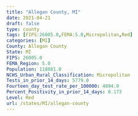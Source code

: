 ```yaml
---
title: "Allegan County, MI"
date: 2021-04-21
draft: false
type: county
tags: [FIPS:26005.0,FEMA:5.0,Micropolitan,Red]
categories: [MI]
County: Allegan County
State: MI
FIPS: 26005.0
FEMA_Region: 5.0
Population: 118081.0
NCHS_Urban_Rural_Classification: Micropolitan
Tests_in_prior_14_days: 5779.0
Fourteen_day_test_rate_per_100000: 4894.0
Percent_Positivity_in_prior_14_days: 0.173
Level: Red
url: /states/MI/allegan-county
---
```



